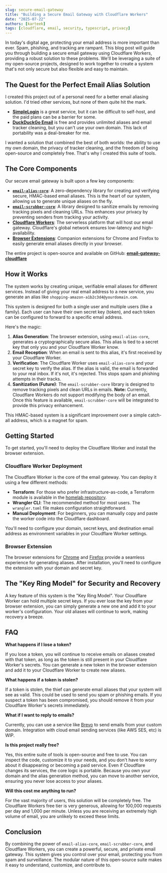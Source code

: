 ```yaml
---
slug: secure-email-gateway
title: "Building a Secure Email Gateway with Cloudflare Workers"
date: "2025-07-22"
authors: [karteek]
tags: [cloudflare, email, security, typescript, privacy]
---
```


In today's digital age, protecting your email address is more important than ever. Spam, phishing, and tracking are rampant. This blog post will guide you through building a secure email gateway using Cloudflare Workers, providing a robust solution to these problems. We'll be leveraging a suite of my open-source projects, designed to work together to create a system that's not only secure but also flexible and easy to maintain.

<!-- truncate -->

## The Quest for the Perfect Email Alias Solution

I created this project out of a personal need for a better email aliasing solution. I'd tried other services, but none of them quite hit the mark.

- **[SimpleLogin](https://simplelogin.io/)** is a great service, but it can be difficult to self-host, and the paid plans can be a barrier for some.
- **[DuckDuckGo Email](https://duckduckgo.com/email/)** is free and provides unlimited aliases and email tracker cleaning, but you can't use your own domain. This lack of portability was a deal-breaker for me.

I wanted a solution that combined the best of both worlds: the ability to use my own domain, the privacy of tracker cleaning, and the freedom of being open-source and completely free. That's why I created this suite of tools.

## The Core Components

Our secure email gateway is built upon a few key components:

- **[`email-alias-core`](https://github.com/CutTheCrapTech/email-gateway-cloudflare/tree/main/packages/email-alias-core)**: A zero-dependency library for creating and verifying secure, HMAC-based email aliases. This is the heart of our system, allowing us to generate unique aliases on the fly.
- **[`email-scrubber-core`](https://github.com/CutTheCrapTech/email-scrubber-core)**: A library designed to sanitize emails by removing tracking pixels and cleaning URLs. This enhances your privacy by preventing senders from tracking your activity.
- **[Cloudflare Workers](https://github.com/CutTheCrapTech/email-gateway-cloudflare/tree/main/packages/cloudflare-worker)**: The serverless platform that will host our email gateway. Cloudflare's global network ensures low-latency and high-availability.
- **[Browser Extensions](https://github.com/CutTheCrapTech/email-gateway-cloudflare/tree/main/packages/browser-extensions)**: Companion extensions for Chrome and Firefox to easily generate email aliases directly in your browser.

The entire project is open-source and available on GitHub: **[email-gateway-cloudflare](https://github.com/CutTheCrapTech/email-gateway-cloudflare)**

## How it Works

The system works by creating unique, verifiable email aliases for different services. Instead of giving your real email address to a new service, you generate an alias like `shopping-amazon-a1b2c3d4@yourdomain.com`.

This system is designed for both a single user and multiple users (like a family). Each user can have their own secret key (token), and each token can be configured to forward to a specific email address.

Here's the magic:

1.  **Alias Generation**: The browser extension, using `email-alias-core`, generates a cryptographically secure alias. This alias is tied to a secret key that only you and your Cloudflare Worker know.
2.  **Email Reception**: When an email is sent to this alias, it's first received by your Cloudflare Worker.
3.  **Verification**: The Cloudflare Worker uses `email-alias-core` and your secret key to verify the alias. If the alias is valid, the email is forwarded to your real inbox. If it's not, it's rejected. This stops spam and phishing attempts in their tracks.
4.  **Sanitization (Future)**: The `email-scrubber-core` library is designed to remove tracking pixels and clean URLs in emails. **Note:** Currently, Cloudflare Workers do not support modifying the body of an email. Once this feature is available, `email-scrubber-core` will be integrated to provide this privacy enhancement.

This HMAC-based system is a significant improvement over a simple catch-all address, which is a magnet for spam.

## Getting Started

To get started, you'll need to deploy the Cloudflare Worker and install the browser extension.

### Cloudflare Worker Deployment

The Cloudflare Worker is the core of the email gateway. You can deploy it using a few different methods:

- **Terraform**: For those who prefer infrastructure-as-code, a Terraform module is available in the [homelab repository](https://github.com/CutTheCrapTech/homelab/tree/main/tofu/cloudflare/email-alias/).
- **Wrangler CLI**: The recommended method for most users. The `wrangler.toml` file makes configuration straightforward.
- **Manual Deployment**: For beginners, you can manually copy and paste the worker code into the Cloudflare dashboard.

You'll need to configure your domain, secret keys, and destination email address as environment variables in your Cloudflare Worker settings.

### Browser Extension

The browser extensions for [Chrome](https://chromewebstore.google.com/detail/email-alias-generator/ghhkompkfhenihpidldalcocbfplkdgm) and [Firefox](https://addons.mozilla.org/en-US/firefox/addon/email-alias-generator-hmac/) provide a seamless experience for generating aliases. After installation, you'll need to configure the extension with your domain and secret key.

## The "Key Ring Model" for Security and Recovery

A key feature of this system is the "Key Ring Model". Your Cloudflare Worker can hold multiple secret keys. If you ever lose the key from your browser extension, you can simply generate a new one and add it to your worker's configuration. Your old aliases will continue to work, making recovery a breeze.

## FAQ

**What happens if I lose a token?**

If you lose a token, you will continue to receive emails on aliases created with that token, as long as the token is still present in your Cloudflare Worker's secrets. You can generate a new token in the browser extension and add it to your Cloudflare Worker to create new aliases.

**What happens if a token is stolen?**

If a token is stolen, the thief can generate email aliases that your system will see as valid. This could be used to send you spam or phishing emails. If you suspect a token has been compromised, you should remove it from your Cloudflare Worker's secrets immediately.

**What if I want to reply to emails?**

Currently, you can use a service like [Brevo](https://www.brevo.com/) to send emails from your custom domain. Integration with cloud email sending services (like AWS SES, etc) is WIP.

**Is this project really free?**

Yes, this entire suite of tools is open-source and free to use. You can inspect the code, customize it to your needs, and you don't have to worry about it disappearing or becoming a paid service. Even if Cloudflare changes its services, the core logic is portable. Because you own your domain and the alias generation method, you can move to another service, ensuring you never lose access to your aliases.

**Will this cost me anything to run?**

For the vast majority of users, this solution will be completely free. The Cloudflare Workers free tier is very generous, allowing for 100,000 requests per day and 1,000 per minute. Unless you are receiving an extremely high volume of email, you are unlikely to exceed these limits.

## Conclusion

By combining the power of `email-alias-core`, `email-scrubber-core`, and Cloudflare Workers, you can create a powerful, secure, and private email gateway. This system gives you control over your email, protecting you from spam and surveillance. The modular nature of this open-source suite makes it easy to understand, customize, and contribute to.
